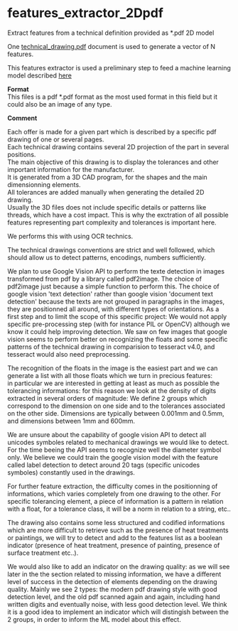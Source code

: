 # features_extractor_2Dpdf
Extract features from a technical definition provided as *.pdf 2D model  

One [technical_drawing.pdf](./samples/sample1.pdf) document is used to generate a vector of N features.  

This features extractor is used a preliminary step to feed a machine learning model described [here](predict_manufacturing_costs/README.md)   

**Format**  
This files is a pdf \*.pdf format as the most used format in this field but it could also be an image of any type.   

**Comment**   

Each offer is made for a given part which is described by a specific pdf drawing of one or several pages.  
Each technical drawing contains several 2D projection of the part in several positions.  
The main objective of this drawing is to display the tolerances and other important information for the manufacturer.  
It is generated from a 3D CAD program, for the shapes and the main dimensionning elements.  
All tolerances are added manually when generating the detailed 2D drawing.  
Usually the 3D files does not include specific details or patterns like threads, which have a cost impact.
This is why the exctration of all possible features representing part complexity and tolerances is important here.  

We performs this with using OCR technics.

The technical drawings conventions are strict and well followed, which should allow us to detect patterns, encodings, numbers sufficiently.

We plan to use Google Vision API to perform the texte detection in images transformed from pdf by a library called pdf2image.
The choice of pdf2image just because a simple function to perform this.
The choice of google vision 'text detection' rather than google vision 'document text detection' because the texts are not grouped in paragraphs in the images, they are positionned all around, with different types of orientations. As a first step and to limit the scope of this specific project: We would not apply specific pre-processing step (with for instance PIL or OpenCV) although we know it could help improving detection. We saw on few images that google vision seems to perform better on recognizing the floats and some specific patterns of the technical drawing in comparision to tesseract v4.0, and tesseract would also need preprocessing.  

The recognition of the floats in the image is the easiest part and we can generate a list with all those floats which we turn in precious features:  
in particular we are interested in getting at least as much as possible the tolerancing informations: for this reason we look at the density of digits extracted in several orders of magnitude: We define 2 groups which correspond to the dimension on one side and to the tolerances associated on the other side. Dimensions are typically between 0.001mm and 0.5mm, and dimensions between 1mm and 600mm.  

We are unsure about the capability of google vision API to detect all unicodes symboles related to mechanical drawings we would like to detect. For the time beeing the API seems to recognize well the diameter symbol only. We believe we could train the google vision model with the feature called label detection to detect around 20 tags (specific unicodes symboles) constantly used in the drawings.  

For further feature extraction, the difficulty comes in the positionning of informations, which varies completely from one drawing to the other. For specific tolerancing element, a piece of information is a pattern in relation with a float, for a tolerance class, it will be a norm in relation to a string, etc.. 

The drawing also contains some less structured and codified informations which are more difficult to retrieve such as the presence of heat treatments or paintings, we will try to detect and add to the features list as a boolean indicator (presence of heat treatment, presence of painting, presence of surface treatment etc..).  

We would also like to add an indicator on the drawing quality: as we will see later in the the section related to missing information, we have a different level of success in the detection of elements depending on the drawing quality. Mainly we see 2 types: the modern pdf drawing style with good detection level, and the old pdf scanned again and again, including hand written digits and eventually noise, with less good detection level. We think it is a good idea to implement an indicator which will distingish between the 2 groups, in order to inform the ML model about this effect.